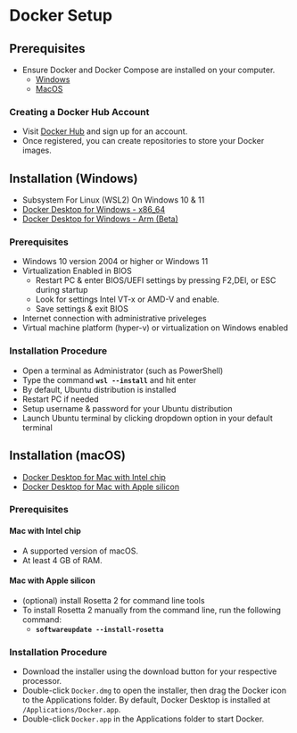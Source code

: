 # Docker Setup

## Prerequisites
- Ensure Docker and Docker Compose are installed on your computer.
    - [Windows](#installation-windows)
    - [MacOS](#installation-macos)

### Creating a Docker Hub Account
- Visit [Docker Hub](https://hub.docker.com/) and sign up for an account.
- Once registered, you can create repositories to store your Docker images.

## Installation (Windows) 
- Subsystem For Linux (WSL2) On Windows 10 & 11
- [Docker Desktop for Windows - x86_64](https://desktop.docker.com/win/main/amd64/Docker%20Desktop%20Installer.exe?utm_source=docker&utm_medium=webreferral&utm_campaign=docs-driven-download-win-amd64&_gl=1*ob2okp*_gcl_au*MTk4MjUzOTE5NC4xNzI2MDY0NjIz*_ga*MjEyMDgxMjcwMy4xNzI1NjMyNzQ4*_ga_XJWPQMJYHQ*MTcyNjY4MDQ2OC42LjEuMTcyNjY4MDQ4OS4zOS4wLjA.)
- [Docker Desktop for Windows - Arm (Beta)](https://desktop.docker.com/win/main/arm64/Docker%20Desktop%20Installer.exe?utm_source=docker&utm_medium=webreferral&utm_campaign=docs-driven-download-win-arm64&_gl=1*1sw13m4*_gcl_au*MTk4MjUzOTE5NC4xNzI2MDY0NjIz*_ga*MjEyMDgxMjcwMy4xNzI1NjMyNzQ4*_ga_XJWPQMJYHQ*MTcyNjY4MDQ2OC42LjEuMTcyNjY4MDQ4OS4zOS4wLjA.)

### Prerequisites 
- Windows 10 version 2004 or higher or Windows 11
- Virtualization Enabled in BIOS
	- Restart PC & enter BIOS/UEFI settings by pressing F2,DEl, or ESC  during startup
	- Look for settings Intel VT-x or AMD-V and enable. 
	- Save settings & exit BIOS
- Internet connection with administrative priveleges
- Virtual machine platform (hyper-v) or virtualization on Windows enabled 

### Installation Procedure
- Open a terminal as Administrator (such as PowerShell)
- Type the command **`wsl --install`** and hit enter
- By default, Ubuntu distribution is installed
- Restart PC if needed
- Setup username & password for your Ubuntu distribution 
- Launch Ubuntu terminal by clicking dropdown option in your default terminal  
	
## Installation (macOS)
- [Docker Desktop for Mac with Intel chip](https://desktop.docker.com/mac/main/arm64/Docker.dmg?utm_source=docker&utm_medium=webreferral&utm_campaign=docs-driven-download-mac-arm64&_gl=1*3asmt6*_gcl_au*MTk4MjUzOTE5NC4xNzI2MDY0NjIz*_ga*MjEyMDgxMjcwMy4xNzI1NjMyNzQ4*_ga_XJWPQMJYHQ*MTcyNjY2ODQ3MS40LjEuMTcyNjY2ODUyNS42LjAuMA..)
- [Docker Desktop for Mac with Apple silicon](https://desktop.docker.com/mac/main/amd64/Docker.dmg?utm_source=docker&utm_medium=webreferral&utm_campaign=docs-driven-download-mac-amd64&_gl=1*t4tomt*_gcl_au*MTk4MjUzOTE5NC4xNzI2MDY0NjIz*_ga*MjEyMDgxMjcwMy4xNzI1NjMyNzQ4*_ga_XJWPQMJYHQ*MTcyNjY2ODQ3MS40LjEuMTcyNjY2ODUyNS42LjAuMA..)
### Prerequisites

#### Mac with Intel chip
- A supported version of macOS.
- At least 4 GB of RAM.

#### Mac with Apple silicon
- (optional) install Rosetta 2 for command line tools
- To install Rosetta 2 manually from the command line, run the following command:
  - **`softwareupdate --install-rosetta`**

### Installation Procedure
- Download the installer using the download button for your respective processor.
- Double-click `Docker.dmg` to open the installer, then drag the Docker icon to the Applications folder. By default, Docker Desktop is installed at `/Applications/Docker.app`.
- Double-click `Docker.app` in the Applications folder to start Docker.